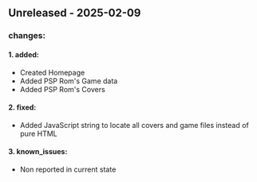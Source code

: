 ## Unreleased - 2025-02-09

### changes:

  #### 1. added:

- Created Homepage
- Added PSP Rom's Game data
- Added PSP Rom's Covers

 #### 2. fixed:

- Added JavaScript string to locate all covers and game files instead of pure HTML

 #### 3. known_issues:
    
- Non reported in current state
